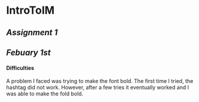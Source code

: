 # IntroToIM

## *Assignment 1* ##

## *Febuary 1st*

#### Difficulties 

A problem I faced was trying to make the font bold. The first time I tried, the hashtag did not work. However, after a few tries it eventually worked and I was able to make the fold bold. 

